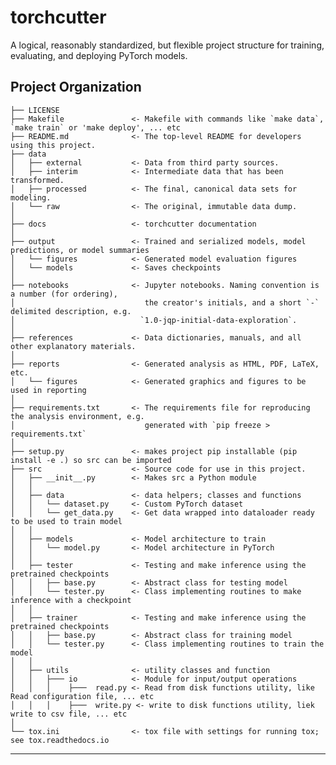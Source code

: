 torchcutter
==============================

A logical, reasonably standardized, but flexible project structure for training, evaluating, and deploying PyTorch models.

Project Organization
------------

    ├── LICENSE
    ├── Makefile               <- Makefile with commands like `make data`, `make train` or 'make deploy', ... etc
    ├── README.md              <- The top-level README for developers using this project.
    ├── data
    │   ├── external           <- Data from third party sources.
    │   ├── interim            <- Intermediate data that has been transformed.
    │   ├── processed          <- The final, canonical data sets for modeling.
    │   └── raw                <- The original, immutable data dump.
    │
    ├── docs                   <- torchcutter documentation
    │
    ├── output                 <- Trained and serialized models, model predictions, or model summaries
    │   └── figures            <- Generated model evaluation figures 
    │   └── models             <- Saves checkpoints
    │
    ├── notebooks              <- Jupyter notebooks. Naming convention is a number (for ordering),
    │                             the creator's initials, and a short `-` delimited description, e.g.
    │                            `1.0-jqp-initial-data-exploration`.
    │
    ├── references             <- Data dictionaries, manuals, and all other explanatory materials.
    │
    ├── reports                <- Generated analysis as HTML, PDF, LaTeX, etc.
    │   └── figures            <- Generated graphics and figures to be used in reporting
    │
    ├── requirements.txt       <- The requirements file for reproducing the analysis environment, e.g.
    │                             generated with `pip freeze > requirements.txt`
    │
    ├── setup.py               <- makes project pip installable (pip install -e .) so src can be imported
    ├── src                    <- Source code for use in this project.
    │   ├── __init__.py        <- Makes src a Python module
    │   │
    │   ├── data               <- data helpers; classes and functions
    │   │   └── dataset.py     <- Custom PyTorch dataset
    │   │   └── get_data.py    <- Get data wrapped into dataloader ready to be used to train model
    │   │
    │   ├── models             <- Model architecture to train
    │   │   └── model.py       <- Model architecture in PyTorch
    │   │
    │   ├── tester             <- Testing and make inference using the pretrained checkpoints
    │   │   ├── base.py        <- Abstract class for testing model
    │   │   └── tester.py      <- Class implementing routines to make inference with a checkpoint
    │   │
    │   ├── trainer            <- Testing and make inference using the pretrained checkpoints
    │   │   ├── base.py        <- Abstract class for training model
    │   │   └── tester.py      <- Class implementing routines to train the model
    │   │
    │   ├── utils              <- utility classes and function
    │   │   ├─── io            <- Module for input/output operations
    │   │   │    ├───  read.py <- Read from disk functions utility, like Read configuration file, ... etc
    │   │   │    ├───  write.py <- write to disk functions utility, liek write to csv file, ... etc
    │
    └── tox.ini                <- tox file with settings for running tox; see tox.readthedocs.io


--------